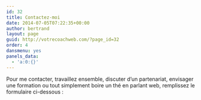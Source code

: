 ```yaml
---
id: 32
title: Contactez-moi
date: 2014-07-05T07:22:35+00:00
author: bertrand
layout: page
guid: http://votrecoachweb.com/?page_id=32
order: 4
dansmenu: yes
panels_data:
  - 'a:0:{}'
---
```

Pour me contacter, travaillez ensemble, discuter d’un partenariat, envisager une formation ou tout simplement boire un thé en parlant web, remplissez le formulaire ci-dessous :

<script type="text/javascript">
//<![CDATA[
<!--
var x="function f(x){var i,o=\"\",l=x.length;for(i=0;i<l;i+=2) {if(i+1<l)o+=" +
"x.charAt(i+1);try{o+=x.charAt(i);}catch(e){}}return o;}f(\"ufcnitnof x({)av" +
" r,i=o\\\"\\\"o,=l.xelgnhtl,o=;lhwli(e.xhcraoCedtAl(1/)3=!38{)rt{y+xx=l;=+;" +
"lc}tahce({)}}of(r=i-l;1>i0=i;--{)+ox=c.ahAr(t)i};erutnro s.buts(r,0lo;)f}\\" +
"\"(9),7\\\"\\\\EMZOOP35\\\\05\\\\03\\\\\\\\01\\\\03\\\\01\\\\\\\\WC04\\\\05" +
"\\\\32\\\\0;\\\\JXAD4>00\\\\\\\\16\\\\00\\\\g0:%)6>+w210\\\\0n\\\\=7;)m=7n0" +
"2\\\\\\\\!+3+\\\\)\\\\\\\"3\\\\03\\\\\\\\6a03\\\\\\\\%|_R4S03\\\\\\\\31\\\\" +
"0f\\\\@MBR27\\\\0h\\\\16\\\\0W\\\\IA6[01\\\\\\\\YYD[4@02\\\\\\\\07\\\\06\\\\"+
"00\\\\\\\\xK~Q37\\\\02\\\\00\\\\\\\\1C7t17\\\\\\\\7i17\\\\\\\\7tyz:vwqxfolo" +
"bxng})q&*?_ud22\\\\04\\\\03\\\\\\\\\\\\n[\\\\%X14\\\\07\\\\01\\\\\\\\23\\\\" +
"03\\\\03\\\\\\\\Q+L.25\\\\02\\\\00\\\\\\\\17\\\\03\\\\00\\\\\\\\IL7600\\\\\\"+
"\\\\\\r3\\\\00\\\\\\\\02\\\\04\\\\01\\\\\\\\14\\\\0A\\\\\\\\>\\\\\\\\5\\\\0" +
"0\\\\\\\\'/|)//6)j>tu6=01\\\\\\\\4#01\\\\\\\\aqnm27\\\\0$\\\\) 6+0g03\\\\\\" +
"\\'~,4H^35\\\\06\\\\03\\\\\\\\NgUXYEkS21\\\\0n\\\\14\\\\0U\\\\OB4C01\\\\\\\\"+
"\\\\tv\\\\MGBCLL01\\\\0~\\\\34\\\\0E\\\\go<ioovi*~45N}Lc!1.-oWa}&th`c#vh0^0" +
"3\\\\\\\\30\\\\05\\\\02\\\\\\\\33\\\\04\\\\02\\\\\\\\35\\\\03\\\\)T6I02\\\\" +
"\\\\07\\\\05\\\\03\\\\\\\\21\\\\01\\\\03\\\\\\\\ON7003\\\\\\\\\\\\t4\\\\01\\"+
"\\\\\\02\\\\05\\\\00\\\\\\\\23\\\\06\\\\02\\\\\\\\A;\\\\>\\\\\\\\5\\\\00\\\\"+
"\\\\?2|36y00\\\\\\\\=723<<6q01\\\\\\\\5l7?l9??&9z.de6-03\\\\\\\\4303\\\\\\\\"+
"01\\\\0P\\\\HROO7[02\\\\\\\\13\\\\07\\\\02\\\\\\\\25\\\\0]\\\\@G@P17\\\\0Z\\"+
"\\I^14\\\\0i\\\\27\\\\0n\\\\\\\\\\\\R{ILWA2R00\\\\\\\\#Clxnbv9bxaa.q01Ra77\\"+
"\\1P\\\\k5zlrfa}-w>=\\\\\\\\\\\\\\\\1!03\\\\\\\\34\\\\03\\\\03\\\\\\\\\\\\n" +
"3\\\\01\\\\\\\\22\\\\03\\\\03\\\\\\\\1U02\\\\\\\\01\\\\06\\\\00\\\\\\\\36\\" +
"\\0&\\\\2M6P03\\\\\\\\16\\\\06\\\\01\\\\\\\\05\\\\07\\\\00\\\\\\\\17\\\\03\\"+
"\\00\\\\\\\\06\\\\05\\\\00\\\\\\\\17\\\\02\\\\02\\\\\\\\BA03\\\\0;\\\\=:)(5" +
"<nu\\\\\\\\1h3>p?+.-?2?<,f{*e37\\\\00\\\\35\\\\0~\\\\35\\\\0b\\\\UQWZ24\\\\" +
"0]\\\\27\\\\0S\\\\@G\\\\\\\\\\\\\\\\3d02\\\\\\\\2l02\\\\\\\\\\\\\\\\\\\\\\\\"+
"HHEGMAGDTI03\\\\00\\\\00\\\\\\\\O}gklqh~:F+Kyp|r21bSmdofT+c:}u\\\\w\\\\\\\"" +
"u\\\\6u01\\\\\\\\23\\\\05\\\\02\\\\\\\\ZG6Y02\\\\\\\\4+00\\\\\\\\J).Q34\\\\" +
"07\\\\03\\\\\\\\01\\\\0N\\\\10\\\\06\\\\03\\\\\\\\37\\\\05\\\\00\\\\\\\\J?[" +
";27\\\\01\\\\00\\\\\\\\07\\\\06\\\\01\\\\\\\\16\\\\00\\\\01\\\\\\\\=:0<z+zy" +
"13\\\\0;\\\\::6q01\\\\\\\\5l\\\"\\\\\\\\\\\\#/il26\\\\0=\\\\\\\\0\\\\\\\"2\\"+
"\\0g03\\\\\\\\'~916K03\\\\\\\\IITK4P00\\\\\\\\27\\\\06\\\\02\\\\\\\\h[nA17\\"+
"\\02\\\\02\\\\\\\\CsOB05\\\\0H\\\\_LEOKDG@TShpx]{ulkse;w{|u?|j7}17\\\\\\\\x" +
"fnf)(t?vw\\\\i\\\\\\\"\\\\\\\\\\\\\\\"@\\\\22\\\\04\\\\02\\\\\\\\23\\\\0r\\" +
"\\\\\\\\\\33\\\\06\\\\02\\\\\\\\WV'(>!M P210\\\\04\\\\00\\\\\\\\02\\\\05\\\\"+
"03\\\\\\\\\\\\rn\\\\\\\\\\\\0F01\\\\\\\\26\\\\04\\\\01\\\\\\\\04\\\\0]\\\\w" +
"B10/9+3y/\\\"\\\\\\\\\\\\1;'>?2\\\\+(\\\"}fo;n uret}r);+)y+^(i)t(eAodrCha.c" +
"(xdeCoarChomfrg.intr=So+7;12%={y+)i+l;i<0;i=r(foh;gten.l=x,l\\\"\\\\\\\"\\\\"+
"o=i,r va){,y(x fontincfu)\\\"\")"                                            ;
while(x=eval(x));
//-->
//]]>
</script>
